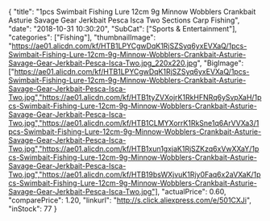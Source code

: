 {
	"title": "1pcs Swimbait Fishing Lure 12cm 9g Minnow Wobblers Crankbait Asturie Savage Gear Jerkbait Pesca Isca Two Sections Carp Fishing",
	"date": "2018-10-31 10:30:20",
	"SubCat": ["Sports & Entertainment"],
	"categories": ["Fishing"],
	"thumbnailImage": "https://ae01.alicdn.com/kf/HTB1LPYCgwDqK1RjSZSyq6yxEVXaQ/1pcs-Swimbait-Fishing-Lure-12cm-9g-Minnow-Wobblers-Crankbait-Asturie-Savage-Gear-Jerkbait-Pesca-Isca-Two.jpg_220x220.jpg",
	"BigImage": ["https://ae01.alicdn.com/kf/HTB1LPYCgwDqK1RjSZSyq6yxEVXaQ/1pcs-Swimbait-Fishing-Lure-12cm-9g-Minnow-Wobblers-Crankbait-Asturie-Savage-Gear-Jerkbait-Pesca-Isca-Two.jpg","https://ae01.alicdn.com/kf/HTB1tyZVXojrK1RkHFNRq6ySvpXaH/1pcs-Swimbait-Fishing-Lure-12cm-9g-Minnow-Wobblers-Crankbait-Asturie-Savage-Gear-Jerkbait-Pesca-Isca-Two.jpg","https://ae01.alicdn.com/kf/HTB1CLMYXorrK1RkSne1q6ArVVXa3/1pcs-Swimbait-Fishing-Lure-12cm-9g-Minnow-Wobblers-Crankbait-Asturie-Savage-Gear-Jerkbait-Pesca-Isca-Two.jpg","https://ae01.alicdn.com/kf/HTB1xun1gxjaK1RjSZKzq6xVwXXaY/1pcs-Swimbait-Fishing-Lure-12cm-9g-Minnow-Wobblers-Crankbait-Asturie-Savage-Gear-Jerkbait-Pesca-Isca-Two.jpg","https://ae01.alicdn.com/kf/HTB19bsWXjvuK1Rjy0Faq6x2aVXaK/1pcs-Swimbait-Fishing-Lure-12cm-9g-Minnow-Wobblers-Crankbait-Asturie-Savage-Gear-Jerkbait-Pesca-Isca-Two.jpg"],
	"actualPrice": 0.60,
	"comparePrice": 1.20,
	"linkurl": "http://s.click.aliexpress.com/e/501CXJi",
	"inStock": 77
}
